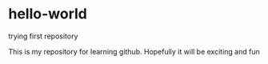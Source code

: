 # hello-world
trying first repository

This is my repository for learning github.
Hopefully it will be exciting and fun
